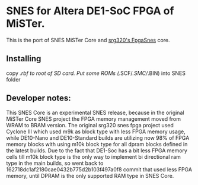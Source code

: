# SNES for Altera DE1-SoC FPGA of MiSTer.

This is the port of SNES MiSTer Core and [srg320's FpgaSnes](https://github.com/srg320/FpgaSnes) core.

## Installing
copy *.rbf to root of SD card. Put some ROMs (*.SCF/*.SMC/*.BIN) into SNES folder

## Developer notes:
This SNES Core is an experimental SNES release, because in the original MiSTer Core SNES project the FPGA memory management moved from WRAM to BRAM version. The original srg320 snes fpga project used Cyclone III which used m9k as block type with less FPGA memory usage, while DE10-Nano and DE10-Standard builds are utilizing now 98% of FPGA  memory blocks with using m10k block type for all dpram blocks defined in the latest builds.
Due to the fact that DE1-Soc has a bit less FPGA memory cells till m10k block type is the only way to implement bi directional ram type in the main builds, so went back to 162718dc1af2180cae0432b775d2b103f497a0f8 commit that used less FPGA memory, until DPRAM is the only supported RAM type in SNES Core.

